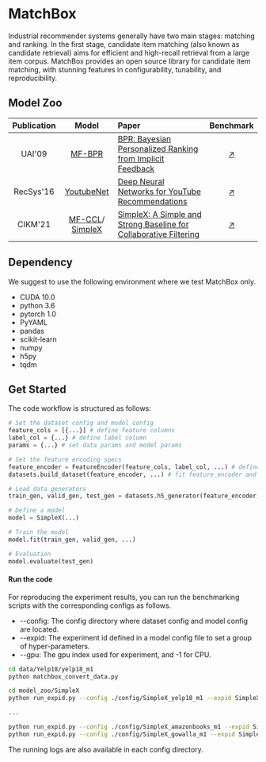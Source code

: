 # MatchBox

Industrial recommender systems generally have two main stages: matching and ranking. In the first stage, candidate item matching (also known as candidate retrieval) aims for efficient and high-recall retrieval from a large item corpus. MatchBox provides an open source library for candidate item matching, with stunning features in configurability, tunability, and reproducibility. 


## Model Zoo

| Publication | Model          | Paper                                    | Benchmark | 
|:-----------:|:--------------:|:----------------------------------------------------------------- |:-------------:|
| UAI'09      | [MF-BPR](./model_zoo/MF)         | [BPR: Bayesian Personalized Ranking from Implicit Feedback](https://arxiv.org/ftp/arxiv/papers/1205/1205.2618.pdf)                            | [:arrow_upper_right:](./model_zoo/MF/config) |
| RecSys'16   | [YoutubeNet](./model_zoo/YoutubeNet)        | [Deep Neural Networks for YouTube Recommendations](https://dl.acm.org/doi/10.1145/2959100.2959190)                                            | [:arrow_upper_right:](./model_zoo/YouTubeNet/config) |
| CIKM'21     | [MF-CCL](./model_zoo/MF)/ [SimpleX](./model_zoo/SimpleX)  | [SimpleX: A Simple and Strong Baseline for Collaborative Filtering](https://arxiv.org/abs/2109.12613) | [:arrow_upper_right:](./model_zoo/SimpleX/config) | 


## Dependency

We suggest to use the following environment where we test MatchBox only. 

+ CUDA 10.0
+ python 3.6
+ pytorch 1.0
+ PyYAML
+ pandas
+ scikit-learn
+ numpy
+ h5py
+ tqdm


## Get Started

The code workflow is structured as follows:

```python
# Set the dataset config and model config
feature_cols = [{...}] # define feature columns
label_col = {...} # define label column
params = {...} # set data params and model params

# Set the feature encoding specs
feature_encoder = FeatureEncoder(feature_cols, label_col, ...) # define the feature encoder
datasets.build_dataset(feature_encoder, ...) # fit feature_encoder and build dataset 

# Load data generators
train_gen, valid_gen, test_gen = datasets.h5_generator(feature_encoder, ...)

# Define a model
model = SimpleX(...)

# Train the model
model.fit(train_gen, valid_gen, ...)

# Evaluation
model.evaluate(test_gen)
```

#### Run the code

For reproducing the experiment results, you can run the benchmarking scripts with the corresponding configs as follows.

+ --config: The config directory where dataset config and model config are located.
+ --expid: The experiment id defined in a model config file to set a group of hyper-parameters.
+ --gpu: The gpu index used for experiment, and -1 for CPU.

```bash
cd data/Yelp18/yelp18_m1
python matchbox_convert_data.py

cd model_zoo/SimpleX
python run_expid.py --config ./config/SimpleX_yelp18_m1 --expid SimpleX_yelp18_m1 --gpu 0

...

python run_expid.py --config ./config/SimpleX_amazonbooks_m1 --expid SimpleX_amazonbooks_m1 --gpu 0
python run_expid.py --config ./config/SimpleX_gowalla_m1 --expid SimpleX_gowalla_m1 --gpu 0
```

The running logs are also available in each config directory.

